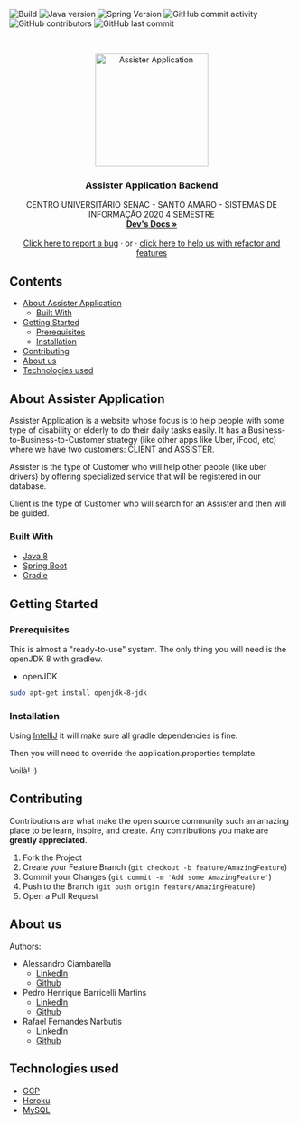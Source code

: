 ![Build](https://img.shields.io/circleci/build/github/pi4-assister/backend/develop?token=e793b2585608568bd63bfff7a5ddcbac3118c38c)
![Java version](https://img.shields.io/badge/java-8-blue)
![Spring Version](https://img.shields.io/badge/Spring%20Boot-v2.3.3.RELEASE-brightgreen)
![GitHub commit activity](https://img.shields.io/github/commit-activity/w/pi4-assister/backend)
![GitHub contributors](https://img.shields.io/github/contributors/pi4-assister/backend)
![GitHub last commit](https://img.shields.io/github/last-commit/pi4-assister/backend)

<br />
<p align="center">
  <a href="https://i.imgur.com/yrokMGF.png">
    <img src="https://i.imgur.com/yrokMGF.png" alt="Assister Application" width="200">
  </a>

  <h3 align="center">Assister Application Backend</h3>

  <p align="center">
   CENTRO UNIVERSITÁRIO SENAC - SANTO AMARO - SISTEMAS DE INFORMAÇÃO 2020 4 SEMESTRE
    <br />
    <a href="https://pi4-assister.atlassian.net/wiki/spaces/AA/overview"><strong>Dev's Docs »</strong></a>
    <br />
    <br />
    <a href="https://github.com/pi4-assister/backend/issues">Click here to report a bug</a>
    · or ·
    <a href="https://github.com/pi4-assister/backend/issues">click here to help us with refactor and features</a>
  </p>


## Contents

* [About Assister Application](#about-assister-application)
  * [Built With](#built-with)
* [Getting Started](#getting-started)
  * [Prerequisites](#prerequisites)
  * [Installation](#installation)
* [Contributing](#contributing)
* [About us](#about-us)
* [Technologies used](#technologies-used)

## About Assister Application

Assister Application is a website whose focus is to help people with some type of disability or elderly to do their daily tasks easily.
It has a Business-to-Business-to-Customer strategy (like other apps like Uber, iFood, etc) where we have two customers: CLIENT and ASSISTER.

Assister is the type of Customer who will help other people (like uber drivers) by offering specialized service that will be registered in our database.

Client is the type of Customer who will search for an Assister and then will be guided.

### Built With
* [Java 8](https://openjdk.java.net/install/)
* [Spring Boot](https://spring.io/projects/spring-boot)
* [Gradle](https://gradle.org/)

## Getting Started

### Prerequisites


This is almost a "ready-to-use" system. The only thing you will need is the openJDK 8 with gradlew.
* openJDK
```sh
sudo apt-get install openjdk-8-jdk
```

### Installation

Using [IntelliJ](https://www.jetbrains.com/idea/download/#section=linux) it will make sure all gradle dependencies is fine.

Then you will need to override the application.properties template.

Voilà! :)


## Contributing

Contributions are what make the open source community such an amazing place to be learn, inspire, and create. Any contributions you make are **greatly appreciated**.

1. Fork the Project
2. Create your Feature Branch (`git checkout -b feature/AmazingFeature`)
3. Commit your Changes (`git commit -m 'Add some AmazingFeature'`)
4. Push to the Branch (`git push origin feature/AmazingFeature`)
5. Open a Pull Request


## About us

Authors:
* Alessandro Ciambarella
    * [LinkedIn](https://www.linkedin.com/in/aleciambarella/)
    * [Github](https://github.com/aleciambarella)
* Pedro Henrique Barricelli Martins
    * [LinkedIn](https://www.linkedin.com/in/pedrohbmartins/)
    * [Github](https://github.com/eopit)
* Rafael Fernandes Narbutis
    * [LinkedIn](https://www.linkedin.com/in/rafael-fernandes-narbutis-b47563165/)
    * [Github](https://github.com/rafaelnarbutis)

## Technologies used

* [GCP](https://cloud.google.com/)
* [Heroku](https://heroku.com)
* [MySQL](https://www.mysql.com/)
